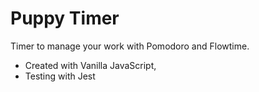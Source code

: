 # Puppy Timer
Timer to manage your work with Pomodoro and Flowtime.

- Created with Vanilla JavaScript,
- Testing with Jest